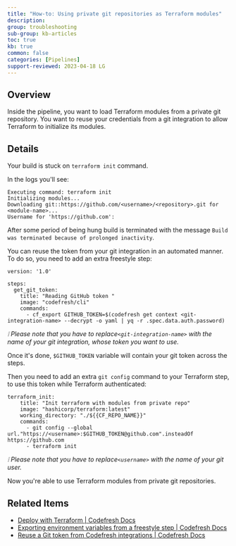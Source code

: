 ```yaml
---
title: "How-to: Using private git repositories as Terraform modules"
description: 
group: troubleshooting
sub-group: kb-articles
toc: true
kb: true
common: false
categories: [Pipelines]
support-reviewed: 2023-04-18 LG
---
```


## Overview

Inside the pipeline, you want to load Terraform modules from a private git
repository. You want to reuse your credentials from a git integration to allow
Terraform to initialize its modules.

## Details

Your build is stuck on `terraform init` command.

In the logs you'll see:

    
    
    Executing command: terraform init   
    Initializing modules...   
    Downloading git::https://github.com/<username>/<repository>.git for <module-name>...   
    Username for 'https://github.com':

After some period of being hung build is terminated with the message `Build
was terminated because of prolonged inactivity`.

You can reuse the token from your git integration in an automated manner. To
do so, you need to add an extra freestyle step:

    
    
    version: '1.0'   
      
    steps:   
      get_git_token:   
        title: "Reading GitHub token "  
        image: "codefresh/cli"  
        commands:   
          - cf_export GITHUB_TOKEN=$(codefresh get context <git-integration-name> --decrypt -o yaml | yq -r .spec.data.auth.password)

_❕ Please note that you have to replace`<git-integration-name>` with the name
of your git integration, whose token you want to use._

Once it's done, `$GITHUB_TOKEN` variable will contain your git token across
the steps.

Then you need to add an extra `git config` command to your Terraform step, to
use this token while Terraform authenticated:

    
    
    terraform_init:  
        title: "Init terraform with modules from private repo"  
        image: "hashicorp/terraform:latest"  
        working_directory: "./${{CF_REPO_NAME}}"  
        commands:  
          - git config --global url."https://<username>:$GITHUB_TOKEN@github.com".insteadOf https://github.com  
          - terraform init

_❕ Please note that you have to replace`<username>` with the name of your git
user._

Now you're able to use Terraform modules from private git repositories.

## Related Items

  * [Deploy with Terraform | Codefresh Docs](https://codefresh.io/docs/docs/yaml-examples/examples/terraform/)
  * [Exporting environment variables from a freestyle step | Codefresh Docs](https://codefresh.io/docs/docs/codefresh-yaml/variables/#exporting-environment-variables-from-a-freestyle-step)
  * [Reuse a Git token from Codefresh integrations | Codefresh Docs](https://codefresh.io/docs/docs/codefresh-yaml/steps/git-clone/#reuse-a-git-token-from-codefresh-integrations)

